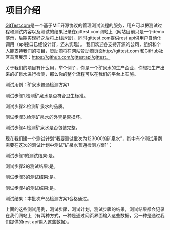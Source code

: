 # 项目介绍

[GitTest.com](http://gittest.com)是一个基于MIT开源协议的管理测试流程的服务，用户可以把测试过程和测试内容以及测试的结果记录在gittest.com网站上（网站目前只是一个demo演示，后期实现好之后将上线运营），同时gittest.com提供rest api供用户自动化调用（api接口已经设计好，还未实现）。
我们欢迎各支持开源的公司，组织和个人能支持我们的项目，赞助商将在网站赞助商页面http://gittest.com 和GitHub社区首页展示：https://github.com/gittestapi/gittest。

关于我们的项目有什么用，举个例子，你是一个矿泉水的生产企业，你想把生产出来的矿泉水进行检测，那么你的整个流程可以在我们的平台上实施。

测试用例：矿泉水普通检测方案1

测试步骤1.检测矿泉水是否符合卫生标准。

测试步骤2.检测矿泉水的品质。

测试步骤3.检测矿泉水的外壳是否损坏。

测试步骤4.检测矿泉水是否包装完整。

现在我们建一个测试计划“我要测试批次为123000的矿泉水”，其中有个测试用例需要在这次的测试计划中测试“矿泉水普通检测方案1”：

测试步骤1的测试结果:是。

测试步骤2的测试结果:是。

测试步骤3的测试结果:是。

测试步骤4的测试结果:是。

测试结果：本批次产品检测方案1合格通过。

上面的这些测试用例，测试步骤，测试计划，测试步骤的结果，测试结果都会记录在我们网站上（有两种方式，一种是通过网页界面输入这些数据，另一种是通过我们提供的rest api输入这些数据）。
